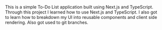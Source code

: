 This is a simple To-Do List application built using Next.js and TypeScript. Through this project I learned how to use Next.js and TypeScript. I also got to learn how to breakdown my UI into reusable components and client side rendering. Also got used to git branches. 

